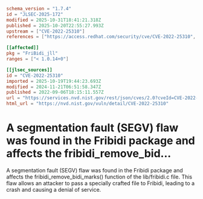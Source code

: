 ```toml
schema_version = "1.7.4"
id = "JLSEC-2025-172"
modified = 2025-10-31T18:41:21.318Z
published = 2025-10-20T22:55:27.993Z
upstream = ["CVE-2022-25310"]
references = ["https://access.redhat.com/security/cve/CVE-2022-25310", "https://bugzilla.redhat.com/show_bug.cgi?id=2047923", "https://github.com/fribidi/fribidi/issues/183", "https://github.com/fribidi/fribidi/pull/186", "https://access.redhat.com/security/cve/CVE-2022-25310", "https://bugzilla.redhat.com/show_bug.cgi?id=2047923", "https://github.com/fribidi/fribidi/issues/183", "https://github.com/fribidi/fribidi/pull/186"]

[[affected]]
pkg = "FriBidi_jll"
ranges = ["< 1.0.14+0"]

[[jlsec_sources]]
id = "CVE-2022-25310"
imported = 2025-10-19T19:44:23.693Z
modified = 2024-11-21T06:51:58.347Z
published = 2022-09-06T18:15:11.557Z
url = "https://services.nvd.nist.gov/rest/json/cves/2.0?cveId=CVE-2022-25310"
html_url = "https://nvd.nist.gov/vuln/detail/CVE-2022-25310"
```

# A segmentation fault (SEGV) flaw was found in the Fribidi package and affects the fribidi_remove_bid...

A segmentation fault (SEGV) flaw was found in the Fribidi package and affects the fribidi_remove_bidi_marks() function of the lib/fribidi.c file. This flaw allows an attacker to pass a specially crafted file to Fribidi, leading to a crash and causing a denial of service.

